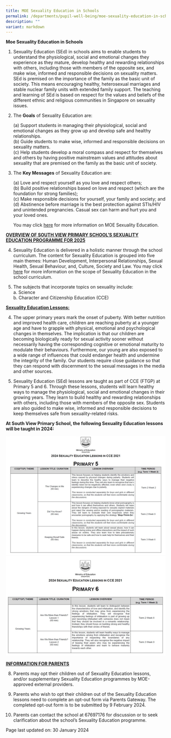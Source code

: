 ```yaml
---
title: MOE Sexuality Education in Schools
permalink: /departments/pupil-well-being/moe-sexuality-education-in-schools/
description: ""
variant: markdown
---
```

<p><strong>Moe Sexuality Education in Schools</strong>
</p>
<ol data-tight="true" class="tight">
<li>
<p>Sexuality Education (SEd) in schools aims to enable students to understand the physiological, social and emotional changes they experience as they mature, develop healthy and rewarding relationships with others, including those with members of the opposite sex, and make wise, informed and responsible decisions on sexuality matters. SEd is premised on the importance of the family as the basic unit of society. This means encouraging healthy, heterosexual marriages and stable nuclear family units with extended family support. The teaching and learning of SEd is based on respect for the values and beliefs of the different ethnic and religious communities in Singapore on sexuality issues.</p>
<p></p>
</li>
<li>
<p>The <strong>Goals</strong> of Sexuality Education are:</p>
<p>(a) Support students in managing their physiological, social and emotional changes as they grow up and develop safe and healthy relationships.<br>
(b) Guide students to make wise, informed and responsible decisions on sexuality matters.<br>
(c) Help students develop a moral compass and respect for themselves and others by having positive mainstream values and attitudes about sexuality that are premised on the family as the basic unit of society. </p>
<p></p>
</li>
<li>
<p>The <strong>Key Messages</strong> of Sexuality Education are:</p>
<p>(a) Love and respect yourself as you love and respect others;<br>
(b) Build positive relationships based on love and respect (which are the foundation for strong families);<br>
(c) Make responsible decisions for yourself, your family and society; and<br>
(d) Abstinence before marriage is the best protection against STIs/HIV and unintended pregnancies. Casual sex can harm and hurt you and your loved ones.</p>
<p></p>
<p>You may click <a href="https://www.moe.gov.sg/education-in-sg/our-programmes/sexuality-education" rel="noopener noreferrer nofollow" target="_blank">here</a> for
more information on MOE Sexuality Education.</p>
</li>
</ol>
<p></p>
<p><strong><u>OVERVIEW OF SOUTH VIEW PRIMARY SCHOOL’S SEXUALITY EDUCATION PROGRAMME FOR 2025</u></strong>
</p>
<ol start="4" data-tight="true" class="tight">
<li>
<p>Sexuality Education is delivered in a holistic manner through the school curriculum. The content for Sexuality Education is grouped into five main themes: Human Development, Interpersonal Relationships, Sexual Health, Sexual Behaviour, and, Culture, Society and Law. You may click <a href="https://www.moe.gov.sg/education-in-sg/our-programmes/sexuality-education" rel="noopener noreferrer nofollow" target="_blank">here</a> for more information on the scope of Sexuality Education in the school curriculum.</p>
</li>
<li>
<p>The subjects that incorporate topics on sexuality include:<br>
a. Science<br>
b. Character and Citizenship Education (CCE)</p>
</li>
</ol>
<p></p>
<p><strong><u>Sexuality Education Lessons:</u></strong>
</p>
<ol start="4" data-tight="true" class="tight">
<li>
<p>The upper primary years mark the onset of puberty. With better nutrition
and improved health care, children are reaching puberty at a younger age
and have to grapple with physical, emotional and psychological changes
in themselves. The implication is that our children are becoming biologically
ready for sexual activity sooner without necessarily having the corresponding
cognitive or emotional maturity to modulate their behaviours. Furthermore,
our young are also exposed to a wide range of influences that could endanger
health and undermine the integrity of the family. Our students require
close guidance so that they can respond with discernment to the sexual
messages in the media and other sources.</p>
</li>
<li>
<p>Sexuality Education (SEd) lessons are taught as part of CCE (FTGP) at
Primary 5 and 6. Through these lessons, students will learn healthy ways
to manage the physiological, social and emotional changes in their growing
years. They learn to build healthy and rewarding relationships with others,
including those with members of the opposite sex. Students are also guided
to make wise, informed and responsible decisions to keep themselves safe
from sexuality-related risks.</p>
</li>
</ol>
<p><strong>At South View Primary School, the following Sexuality Education lessons will be taught in 2024:</strong></p>
<img src="/images/SEP5.jpg">
<img src="/images/SEP6.jpg">
<p><strong><u>INFORMATION FOR PARENTS</u></strong>
</p>
<ol start="8" data-tight="true" class="tight">
<li>
<p>Parents may opt their children out of Sexuality Education lessons, and/or
supplementary Sexuality Education programmes by MOE-approved external providers.</p>
</li>
<li>
<p>Parents who wish to opt their children out of the Sexuality Education
lessons need to complete an opt-out form via Parents Gateway. The completed
opt-out form is to be submitted by 9 February 2024.</p>
</li>
<li>
<p>Parents can contact the school at 67697176 for discussion or to seek clarification
about the school’s Sexuality Education programme.</p>
<p></p>
</li>
</ol>
<p>Page last updated on: 30 January 2024</p>